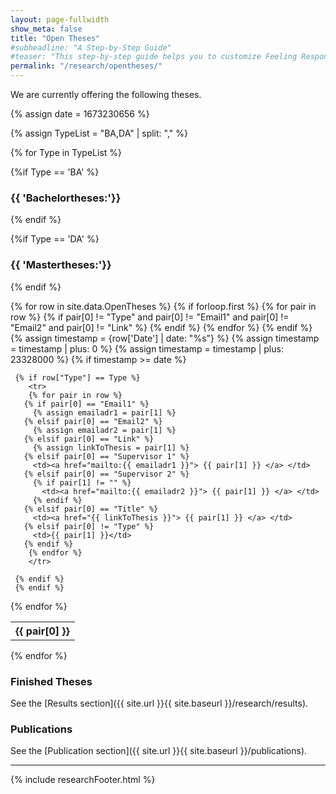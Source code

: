 ```yaml
---
layout: page-fullwidth
show_meta: false
title: "Open Theses"
#subheadline: "A Step-by-Step Guide"
#teaser: "This step-by-step guide helps you to customize Feeling Responsive to your needs."
permalink: "/research/opentheses/"
---
```

We are currently offering the following theses.

{% assign date = 1673230656 %}

{% assign TypeList = "BA,DA" | split: "," %}

{% for Type in TypeList %}


{%if Type == 'BA' %}
### {{ 'Bachelortheses:'}}
{% endif %}

{%if Type == 'DA' %}
### {{ 'Mastertheses:'}}
{% endif %}

<table>
  {% for row in site.data.OpenTheses %}
     {% if forloop.first %}
	<tr>
	{% for pair in row %}
	   {% if pair[0] != "Type" and pair[0] != "Email1" and pair[0] != "Email2" and pair[0] != "Link" %}
	      <th>{{ pair[0] }}</th>
	   {% endif %}
        {% endfor %}
	</tr>
     {% endif %}
     {% assign timestamp = {row['Date'] | date: "%s"} %}
     {% assign timestamp = timestamp | plus: 0 %}
     {% assign timestamp = timestamp | plus: 23328000 %}
     {% if timestamp >= date %}

     {% if row["Type"] == Type %}
        <tr>
        {% for pair in row %}
	   {% if pair[0] == "Email1" %}
		 {% assign emailadr1 = pair[1] %}
	   {% elsif pair[0] == "Email2" %}
	     {% assign emailadr2 = pair[1] %}
	   {% elsif pair[0] == "Link" %}
		 {% assign linkToThesis = pair[1] %}
	   {% elsif pair[0] == "Supervisor 1" %}
	     <td><a href="mailto:{{ emailadr1 }}"> {{ pair[1] }} </a> </td>
	   {% elsif pair[0] == "Supervisor 2" %}
		 {% if pair[1] != "" %}
	       <td><a href="mailto:{{ emailadr2 }}"> {{ pair[1] }} </a> </td>
		 {% endif %}
	   {% elsif pair[0] == "Title" %}
	   	 <td><a href="{{ linkToThesis }}"> {{ pair[1] }} </a> </td>
	   {% elsif pair[0] != "Type" %}
	   	 <td>{{ pair[1] }}</td>
	   {% endif %}
        {% endfor %}
        </tr>

     {% endif %}
     {% endif %}
  {% endfor %}
  
</table>
{% endfor %}

### Finished Theses


See the [Results section]({{ site.url }}{{ site.baseurl }}/research/results).

### Publications

See the [Publication section]({{ site.url }}{{ site.baseurl }}/publications).

---

{% include researchFooter.html %}
